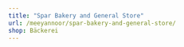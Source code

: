 ```yaml
---
title: "Spar Bakery and General Store"
url: /meeyannoor/spar-bakery-and-general-store/
shop: Bäckerei
---
```

